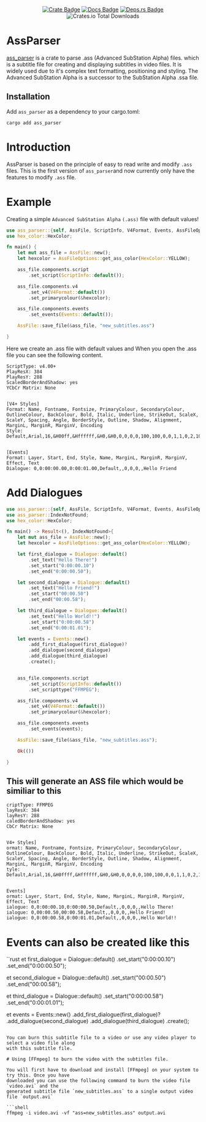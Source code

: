 
<div align="center">

[![Crate Badge]][Crate] [![Docs Badge]][API Docs] [![Deps.rs
Badge]][Deps.rs]<br> ![Crates.io Total Downloads](https://img.shields.io/crates/d/ass_parser)

</div>


 

 # AssParser
 
 [ass_parser] is a crate to parse .ass (Advanced SubStation Alpha) files. which is a subtitle file for creating and displaying subtitles in video files. It is widely used due to it's complex text formatting, positioning and styling. The Advanced SubStation Alpha is a successor
 to the SubStation Alpha .ssa file.
 
 ## Installation
 
 Add `ass_parser` as a dependency to your cargo.toml:
 
  ```shell
  cargo add ass_parser
  ```


 [FFmpeg]: https://www.ffmpeg.org/about.html
 [ass_parser]: https://github.com/Aavtic/ass_parser
 [Crate Badge]: https://img.shields.io/crates/v/ass_parser?logo=rust&style=flat-square&logoColor=E05D44&color=E05D44
[Docs Badge]: https://img.shields.io/docsrs/ass_parser?logo=rust&style=flat-square&logoColor=E05D44
[Crate]: https://crates.io/crates/ass_parser/
[Api Docs]: https://docs.rs/ass_parser/latest/ass_parser/
[Deps.rs Badge]: https://deps.rs/repo/github/aavtic/ass_parser/status.svg?style=flat-square
[Deps.rs]: https://deps.rs/crate/ass_parser
[Matrix Badge]: https://img.shields.io/matrix/ass_parser:matrix.org.svg?style=flat-square&logo=matrix&label=Matrix&color=C43AC3
[Matrix]: https://matrix.to/#/#ass_parser:matrix.org
 # Introduction
 
 AssParser is based on the principle of easy to read write and modify `.ass` files. This is the first version of `ass_parser`and now currently only have the features to modify `.ass` file.
 
 # Example
 
Creating a simple `Advanced SubStation Alpha` `(.ass)` file with default values!

```rust
use ass_parser::{self, AssFile, ScriptInfo, V4Format, Events, AssFileOptions};
use hex_color::HexColor;

fn main() {
    let mut ass_file = AssFile::new();
    let hexcolor = AssFileOptions::get_ass_color(HexColor::YELLOW);

    ass_file.components.script
        .set_script(ScriptInfo::default());

    ass_file.components.v4
        .set_v4(V4Format::default())
        .set_primarycolour(&hexcolor);

    ass_file.components.events
        .set_events(Events::default());

    AssFile::save_file(&ass_file, "new_subtitles.ass")

}

```
Here we create an .ass file with default values and When you open the .ass file you can see the
following content.
```
ScriptType: v4.00+
PlayResX: 384
PlayResY: 288
ScaledBorderAndShadow: yes
YCbCr Matrix: None


[V4+ Styles]
Format: Name, Fontname, Fontsize, PrimaryColour, SecondaryColour, OutlineColour, BackColour, Bold, Italic, Underline, StrikeOut, ScaleX, ScaleY, Spacing, Angle, BorderStyle, Outline, Shadow, Alignment, MarginL, MarginR, MarginV, Encoding
Style: Default,Arial,16,&H00ff,&Hffffff,&H0,&H0,0,0,0,0,100,100,0,0,1,1,0,2,10,10,10,1


[Events]
Format: Layer, Start, End, Style, Name, MarginL, MarginR, MarginV, Effect, Text
Dialogue: 0,0:00:00.00,0:00:01.00,Default,,0,0,0,,Hello Friend
```

# Add Dialogues

```rust
use ass_parser::{self, AssFile, ScriptInfo, V4Format, Events, AssFileOptions, Dialogue};
use ass_parser::IndexNotFound;
use hex_color::HexColor;

fn main() -> Result<(), IndexNotFound>{
    let mut ass_file = AssFile::new();
    let hexcolor = AssFileOptions::get_ass_color(HexColor::YELLOW);

    let first_dialogue = Dialogue::default()
        .set_text("Hello There!")
        .set_start("0:00:00.10")
        .set_end("0:00:00.50");

    let second_dialogue = Dialogue::default()
        .set_text("Hello Friend!")
        .set_start("00:00.50")
        .set_end("00:00.58");

    let third_dialogue = Dialogue::default()
        .set_text("Hello World!!")
        .set_start("0:00:00.58")
        .set_end("0:00:01.01");

    let events = Events::new()
        .add_first_dialogue(first_dialogue)?
        .add_dialogue(second_dialogue)
        .add_dialogue(third_dialogue)
        .create();


    ass_file.components.script
        .set_script(ScriptInfo::default())
        .set_scripttype("FFMPEG");

    ass_file.components.v4
        .set_v4(V4Format::default())
        .set_primarycolour(&hexcolor);

    ass_file.components.events
        .set_events(events);

    AssFile::save_file(&ass_file, "new_subtitles.ass");

    Ok(())

}
```

## This will generate an ASS file which would be similiar to this

```
criptType: FFMPEG
layResX: 384
layResY: 288
caledBorderAndShadow: yes
CbCr Matrix: None


V4+ Styles]
ormat: Name, Fontname, Fontsize, PrimaryColour, SecondaryColour, OutlineColour, BackColour, Bold, Italic, Underline, StrikeOut, ScaleX, ScaleY, Spacing, Angle, BorderStyle, Outline, Shadow, Alignment, MarginL, MarginR, MarginV, Encoding
tyle: Default,Arial,16,&H0ffff,&Hffffff,&H0,&H0,0,0,0,0,100,100,0,0,1,1,0,2,10,10,10,1


Events]
ormat: Layer, Start, End, Style, Name, MarginL, MarginR, MarginV, Effect, Text
ialogue: 0,0:00:00.10,0:00:00.50,Default,,0,0,0,,Hello There!
ialogue: 0,00:00.50,00:00.58,Default,,0,0,0,,Hello Friend!
ialogue: 0,0:00:00.58,0:00:01.01,Default,,0,0,0,,Hello World!!
```
# Events can also be created like this


``rust
et first_dialogue = Dialogue::default()
  .set_start("0:00:00.10")
  .set_end("0:00:00.50");

et second_dialogue = Dialogue::default()
  .set_start("00:00.50")
  .set_end("00:00.58");

et third_dialogue = Dialogue::default()
  .set_start("0:00:00.58")
  .set_end("0:00:01.01");

et events = Events::new()
  .add_first_dialogue(first_dialogue)?
  .add_dialogue(second_dialogue)
  .add_dialogue(third_dialogue)
  .create();
```

You can burn this subtitle file to a video or use any video player to select a video file along
with this subtitle file.

# Using [FFmpeg] to burn the video with the subtitles file.

You will first have to download and install [FFmpeg] on your system to try this. Once you have
downloaded you can use the following command to burn the video file `video.avi` and the
generated subtitle file `new_subtitles.ass` to a single output video file `output.avi`

```shell
ffmpeg -i video.avi -vf "ass=new_subtitles.ass" output.avi
```
 
 [FFmpeg]: https://www.ffmpeg.org/about.html
 [ass_parser]: https://github.com/Aavtic/ass_parser


